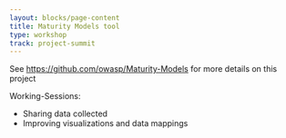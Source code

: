 ```yaml
---
layout: blocks/page-content
title: Maturity Models tool
type: workshop
track: project-summit
---
```


See https://github.com/owasp/Maturity-Models for more details on this project

Working-Sessions:

 - Sharing data collected
 - Improving visualizations and data mappings
